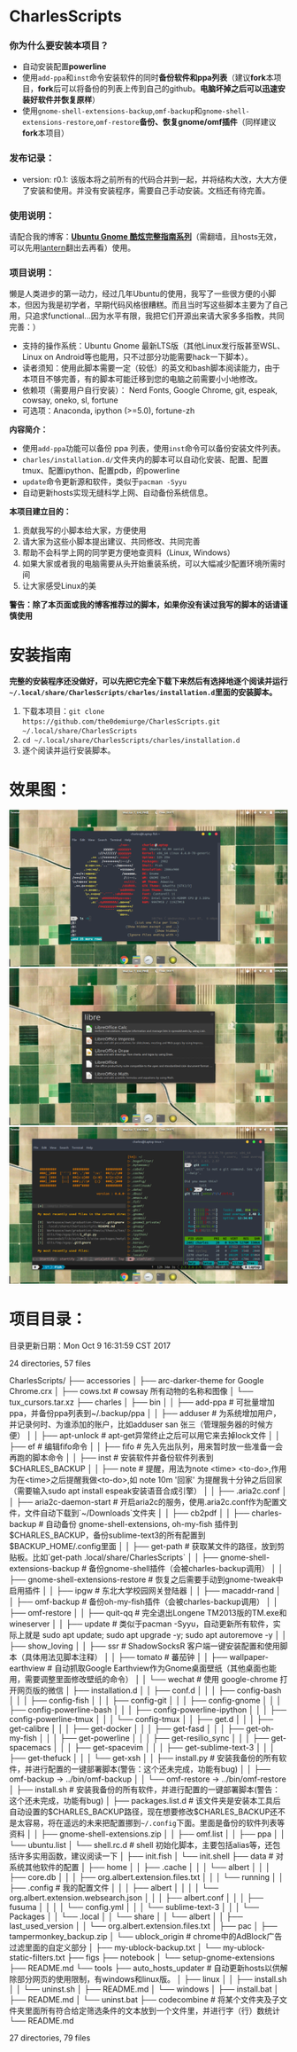# CharlesScripts #

### 你为什么要安装本项目？ ###
- 自动安装配置**powerline**
- 使用`add-ppa`和`inst`命令安装软件的同时**备份软件和ppa列表**（建议**fork**本项目，**fork**后可以将备份的列表上传到自己的github。**电脑坏掉之后可以迅速安装好软件并恢复原样**）
- 使用`gnome-shell-extensions-backup`,`omf-backup`和`gnome-shell-extensions-restore`,`omf-restore`**备份、恢复gnome/omf插件**（同样建议**fork**本项目）

### 发布记录： ###

* version: r0.1: 该版本将之前所有的代码合并到一起，并将结构大改，大大方便了安装和使用。并没有安装程序，需要自己手动安装。文档还有待完善。

### 使用说明： ###

请配合我的博客：[**Ubuntu Gnome 酷炫完整指南系列**](https://the0demiurge.blogspot.jp/2017/02/ubuntu-gnome.html)（需翻墙，且hosts无效，可以先用[lantern](https://github.com/getlantern/lantern)翻出去再看）使用。

### 项目说明： ###

懒是人类进步的第一动力，经过几年Ubuntu的使用，我写了一些很方便的小脚本，但因为我是初学者，早期代码风格很糟糕。而且当时写这些脚本主要为了自己用，只追求functional...因为水平有限，我把它们开源出来请大家多多指教，共同完善：）

* 支持的操作系统：Ubuntu Gnome 最新LTS版（其他Linux发行版甚至WSL、Linux on Android等也能用，只不过部分功能需要hack一下脚本）。
* 读者须知：使用此脚本需要一定（较低）的英文和bash脚本阅读能力，由于本项目不够完善，有的脚本可能迁移到您的电脑之前需要小小地修改。
* 依赖项（需要用户自行安装）： Nerd Fonts, Google Chrome, git, espeak, cowsay, oneko, sl, fortune
* 可选项：Anaconda, ipython (>=5.0), fortune-zh

**内容简介：**

* 使用`add-ppa`功能可以备份 ppa 列表，使用`inst`命令可以备份安装文件列表。
* `charles/installation.d/`文件夹内的脚本可以自动化安装、配置、配置tmux、配置ipython、配置pdb，的powerline
* `update`命令更新源和软件，类似于`pacman -Syyu`
* 自动更新hosts实现无缝科学上网、自动备份系统信息。

**本项目建立目的：**

1. 贡献我写的小脚本给大家，方便使用
2. 请大家为这些小脚本提出建议、共同修改、共同完善
3. 帮助不会科学上网的同学更方便地查资料（Linux, Windows）
4. 如果大家或者我的电脑需要从头开始重装系统，可以大幅减少配置环境所需时间
5. 让大家感受Linux的美

**警告：除了本页面或我的博客推荐过的脚本，如果你没有读过我写的脚本的话请谨慎使用**

# 安装指南 #
**完整的安装程序还没做好，可以先把它完全下载下来然后有选择地逐个阅读并运行`~/.local/share/CharlesScripts/charles/installation.d`里面的安装脚本。**

1. 下载本项目：`git clone https://github.com/the0demiurge/CharlesScripts.git ~/.local/share/CharlesScripts`
2. `cd ~/.local/share/CharlesScripts/charles/installation.d`
3. 逐个阅读并运行安装脚本。

# 效果图： #
![](figs/1.png)
![](figs/2.png)
![](figs/3.png)
# 项目目录： #
目录更新日期：Mon Oct  9 16:31:59 CST 2017

24 directories, 57 files

CharlesScripts/
├── accessories
│   ├── arc-darker-theme for Google Chrome.crx
│   ├── cows.txt                                    # cowsay 所有动物的名称和图像
│   └── tux_cursors.tar.xz
├── charles
│   ├── bin
│   │   ├── add-ppa                                 # 可批量增加ppa，并备份ppa列表到~/.backup/ppa
│   │   ├── adduser                                 # 为系统增加用户，并记录何时、为谁添加的账户，比如adduser san 张三（管理服务器的时候方便）
│   │   ├── apt-unlock                              # apt-get异常终止之后可以用它来去掉lock文件
│   │   ├── ef                                      # 编辑fifo命令
│   │   ├── fifo                                    # 先入先出队列，用来暂时放一些准备一会再跑的脚本命令
│   │   ├── inst                                    # 安装软件并备份软件列表到$CHARLES_BACKUP
│   │   ├── note                                    # 提醒，用法为note <time> <to-do>,作用为在<time>之后提醒我做<to-do>,如 note 10m '回家' 为提醒我十分钟之后回家（需要输入sudo apt install espeak安装语音合成引擎）
│   │   ├── .aria2c.conf
│   │   ├── aria2c-daemon-start                     # 开启aria2c的服务，使用.aria2c.conf作为配置文件，文件自动下载到`~/Downloads`文件夹
│   │   ├── cb2pdf
│   │   ├── charles-backup                          # 自动备份 gnome-shell-extensions, oh-my-fish 插件到$CHARLES_BACKUP，备份sublime-text3的所有配置到$BACKUP_HOME/.config里面
│   │   ├── get-path                                # 获取某文件的路径，放到剪贴板。比如`get-path .local/share/CharlesScripts`
│   │   ├── gnome-shell-extensions-backup           # 备份gnome-shell插件（会被charles-backup调用）
│   │   ├── gnome-shell-extensions-restore          # 恢复之后需要手动到gnome-tweak中启用插件
│   │   ├── ipgw                                    # 东北大学校园网关登陆器
│   │   ├── macaddr-rand
│   │   ├── omf-backup                              # 备份oh-my-fish插件（会被charles-backup调用）
│   │   ├── omf-restore
│   │   ├── quit-qq                                 # 完全退出Longene TM2013版的TM.exe和wineserver
│   │   ├── update                                  # 类似于pacman -Syyu，自动更新所有软件，实际上就是 sudo apt update; sudo apt upgrade -y; sudo apt autoremove -y
│   │   ├── show_loving
│   │   ├── ssr                                     # ShadowSocksR 客户端一键安装配置和使用脚本（具体用法见脚本注释）
│   │   ├── tomato                                  # 蕃茄钟
│   │   ├── wallpaper-earthview                     # 自动抓取Google Earthview作为Gnome桌面壁纸（其他桌面也能用，需要调整里面修改壁纸的命令）
│   │   └── wechat                                  # 使用 google-chrome 打开网页版的微信
│   ├── installation.d
│   │   ├── conf.d
│   │   │   ├── config-bash
│   │   │   ├── config-fish
│   │   │   ├── config-git
│   │   │   ├── config-gnome
│   │   │   ├── config-powerline-bash
│   │   │   ├── config-powerline-ipython
│   │   │   ├── config-powerline-tmux
│   │   │   └── config-tmux
│   │   ├── get.d
│   │   │   ├── get-calibre
│   │   │   ├── get-docker
│   │   │   ├── get-fasd
│   │   │   ├── get-oh-my-fish
│   │   │   ├── get-powerline
│   │   │   ├── get-resilio_sync
│   │   │   ├── get-spacemacs
│   │   │   ├── get-spacevim
│   │   │   ├── get-sublime-text-3
│   │   │   ├── get-thefuck
│   │   │   └── get-xsh
│   │   ├── install.py                              # 安装我备份的所有软件，并进行配置的一键部署脚本(警告：这个还未完成，功能有bug)
│   │   ├── omf-backup -> ../bin/omf-backup
│   │   └── omf-restore -> ../bin/omf-restore
│   ├── install.sh                                  # 安装我备份的所有软件，并进行配置的一键部署脚本(警告：这个还未完成，功能有bug)
│   ├── packages.list.d                             # 该文件夹是安装本工具后自动设置的$CHARLES_BACKUP路径，现在想要修改$CHARLES_BACKUP还不是太容易，将在遥远的未来把配置挪到`~/.config`下面。里面是备份的软件列表等资料
│   │   ├── gnome-shell-extensions.zip
│   │   ├── omf.list
│   │   ├── ppa
│   │   └── ubuntu.list
│   └── shell.rc.d                                  # shell 初始化脚本，主要包括alias等，还包括许多实用函数，建议阅读一下
│       ├── init.fish
│       └── init.shell
├── data                                            # 对系统其他软件的配置
│   ├── home
│   │   ├── .cache
│   │   │   └── albert
│   │   │       ├── core.db
│   │   │       ├── org.albert.extension.files.txt
│   │   │       └── running
│   │   ├── .config                                 # 我的配置文件
│   │   │   ├── albert
│   │   │   │   └── org.albert.extension.websearch.json
│   │   │   ├── albert.conf
│   │   │   ├── fusuma
│   │   │   │   └── config.yml
│   │   │   └── sublime-text-3
│   │   │       └── Packages
│   │   └── .local
│   │       └── share
│   │           └── albert
│   │               ├── last_used_version
│   │               └── org.albert.extension.files.txt
│   ├── pac
│   ├── tampermonkey_backup.zip
│   └── ublock_origin                               # chrome中的AdBlock广告过滤里面的自定义部分
│       ├── my-ublock-backup.txt
│       └── my-ublock-static-filters.txt
├── figs
├── notebook
│   └── setup-gnome-extensions
├── README.md
└── tools
    ├── auto_hosts_updater                          # 自动更新hosts以供解除部分网页的使用限制，有windows和linux版。
    │   ├── linux
    │   │   ├── install.sh
    │   │   └── uninst.sh
    │   ├── README.md
    │   └── windows
    │       ├── install.bat
    │       ├── README.md
    │       └── uninst.bat
    ├── codecombine                                 # 将某个文件夹及子文件夹里面所有符合给定筛选条件的文本放到一个文件里，并进行字（行）数统计
    └── README.md

27 directories, 79 files



```

